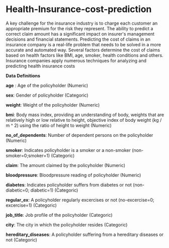 # Health-Insurance-cost-prediction
A key challenge for the insurance industry is to charge each customer an appropriate premium for the risk they represent. The ability to predict a correct claim amount has a significant impact on insurer's management decisions and financial statements. Predicting the cost of claims in an insurance company is a real-life problem that needs to be solved in a more accurate and automated way. Several factors determine the cost of claims based on health factors like BMI, age, smoker, health conditions and others. Insurance companies apply numerous techniques for analyzing and predicting health insurance costs

**Data Definitions**

**age** : Age of the policyholder (Numeric)

**sex**: Gender of policyholder (Categoric)

**weight**: Weight of the policyholder (Numeric)

**bmi**: Body mass index, providing an understanding of body, weights that are relatively high or low relative to height, objective index of body weight (kg / m ^ 2) using the ratio of height to weight (Numeric)

**no_of_dependents**: Number of dependent persons on the policyholder (Numeric)

**smoker**: Indicates policyholder is a smoker or a non-smoker (non-smoker=0;smoker=1) (Categoric)

**claim**: The amount claimed by the policyholder (Numeric)

**bloodpressure**: Bloodpressure reading of policyholder (Numeric)

**diabetes**: Indicates policyholder suffers from diabetes or not (non-diabetic=0; diabetic=1) (Categoric)

**regular_ex**: A policyholder regularly excercises or not (no-excercise=0; excercise=1) (Categoric)

**job_title**: Job profile of the policyholder (Categoric)

**city**: The city in which the policyholder resides (Categoric)

**hereditary_diseases**: A policyholder suffering from a hereditary diseases or not (Categoric)
